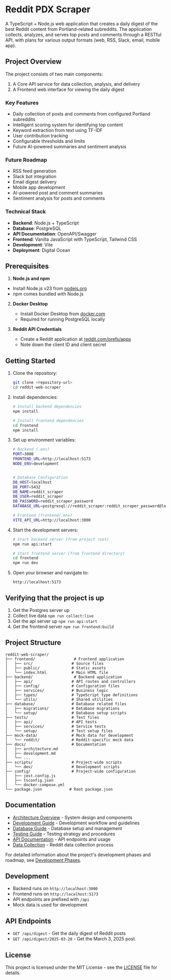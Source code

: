 # Reddit PDX Scraper

A TypeScript + Node.js web application that creates a daily digest of the best Reddit content from Portland-related subreddits. The application collects, analyzes, and serves top posts and comments through a RESTful API, with plans for various output formats (web, RSS, Slack, email, mobile app).

## Project Overview

The project consists of two main components:
1. A Core API service for data collection, analysis, and delivery
2. A Frontend web interface for viewing the daily digest

### Key Features
- Daily collection of posts and comments from configured Portland subreddits
- Intelligent scoring system for identifying top content
- Keyword extraction from text using TF-IDF
- User contribution tracking
- Configurable thresholds and limits
- Future AI-powered summaries and sentiment analysis

### Future Roadmap
- RSS feed generation
- Slack bot integration
- Email digest delivery
- Mobile app development
- AI-powered post and comment summaries
- Sentiment analysis for posts and comments

### Technical Stack
- **Backend**: Node.js + TypeScript
- **Database**: PostgreSQL
- **API Documentation**: OpenAPI/Swagger
- **Frontend**: Vanilla JavaScript with TypeScript, Tailwind CSS
- **Development**: Vite
- **Deployment**: Digital Ocean

## Prerequisites
1. **Node.js and npm**
  - Install Node.js v23 from [nodejs.org](https://nodejs.org/)
   - npm comes bundled with Node.js

2. **Docker Desktop**
   - Install Docker Desktop from [docker.com](https://www.docker.com/products/docker-desktop/)
   - Required for running PostgreSQL locally

3. **Reddit API Credentials**
   - Create a Reddit application at [reddit.com/prefs/apps](https://www.reddit.com/prefs/apps)
   - Note down the client ID and client secret

## Getting Started

1. Clone the repository:
   ```bash
   git clone <repository-url>
   cd reddit-web-scraper
   ```

2. Install dependencies:
   ```bash
   # Install backend dependencies
   npm install

   # Install frontend dependencies
   cd frontend
   npm install
   ```

3. Set up environment variables:
   ```bash
   # Backend (.env)
   PORT=3000
   FRONTEND_URL=http://localhost:5173
   NODE_ENV=development
   

   # Database Configuration
   DB_HOST=localhost
   DB_PORT=5432
   DB_NAME=reddit_scraper
   DB_USER=reddit_scraper
   DB_PASSWORD=reddit_scraper_password
   DATABASE_URL=postgresql://reddit_scraper:reddit_scraper_password@localhost:5432/reddit_scraper

   # Frontend (frontend/.env)
   VITE_API_URL=http://localhost:3000
   ```

4. Start the development servers:
   ```bash
   # Start backend server (from project root)
   npm run api:start

   # Start frontend server (from frontend directory)
   cd frontend
   npm run dev
   ```

5. Open your browser and navigate to:
   ```
   http://localhost:5173
   ```

## Verifying that the project is up

1. Get the Postgres server up
2. Collect live data `npm run collect:live`
3. Get the api server up `npm run api:start`
4. Get the frontend server `npm run frontend:build`


## Project Structure

```
reddit-web-scraper/
├── frontend/                 # Frontend application
│   ├── src/                 # Source files
│   ├── public/              # Static assets
│   └── index.html           # Main HTML file
├── backend/                  # Backend application
│   ├── api/                 # API routes and controllers
│   ├── config/              # Configuration files
│   ├── services/            # Business logic
│   ├── types/               # TypeScript type definitions
│   └── utils/               # Shared utilities
├── database/                # Database related files
│   ├── migrations/          # Database migrations
│   └── setup/               # Database setup scripts
├── tests/                   # Test files
│   ├── api/                 # API tests
│   ├── services/            # Service tests
│   └── setup/               # Test setup files
├── mock-data/               # Mock data for development
│   └── reddit/              # Reddit-specific mock data
├── docs/                    # Documentation
│   ├── architecture.md
│   ├── development.md
│   └── ...
├── scripts/                 # Project-wide scripts
│   └── dev/                 # Development scripts
├── config/                  # Project-wide configuration
│   ├── jest.config.js
│   ├── tsconfig.json
│   └── docker-compose.yml
└── package.json            # Root package.json
```

## Documentation

- [Architecture Overview](docs/architecture.md) - System design and components
- [Development Guide](docs/development.md) - Development workflow and guidelines
- [Database Guide](docs/database.md) - Database setup and management
- [Testing Guide](docs/testing.md) - Testing strategy and procedures
- [API Documentation](docs/api.md) - API endpoints and usage
- [Data Collection](docs/data-collection.md) - Reddit data collection process

For detailed information about the project's development phases and roadmap, see [Development Phases](docs/development-phases.md).

## Development

- Backend runs on `http://localhost:3000`
- Frontend runs on `http://localhost:5173`
- API endpoints are prefixed with `/api`
- Mock data is used for development

## API Endpoints

- `GET /api/digest` - Get the daily digest of Reddit posts
- `GET /api/digest/2025-03-20` - Get the March 3, 2025 post.

## License

This project is licensed under the MIT License - see the [LICENSE](LICENSE) file for details. 